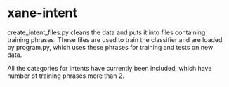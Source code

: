 # xane-intent

create_intent_files.py cleans the data and puts it into files containing training phrases. 
These files are used to train the classifier and are loaded by program.py, which uses these phrases for training and 
tests on new data.

All the categories for intents have currently been included, which have number of training phrases more than 2.
